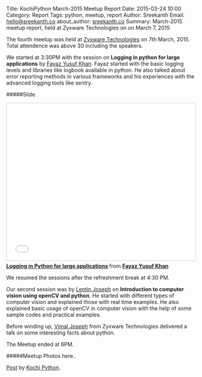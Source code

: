 Title: KochiPython March-2015 Meetup Report
Date: 2015-03-24 10:00 
Category: Report
Tags: python, meetup, report
Author: Sreekanth
Email: hello@sreekanth.co
about_author: <a href="http://sreekanth.co" target="_blank">sreekanth.co</a>
Summary: March-2015 meetup report, held at Zyxware Technologies on on March 7, 2015


The fourth meetup was held at <a href="http://www.zyxware.com/" target="_blank">Zyxware Technologies</a> on 7th March, 2015. Total attendence was above 30 including the speakers.


We started at 3:30PM with the session on <b>Logging in python for large applications</b> by <a href="https://www.facebook.com/fayaz.yusuf.khan" target="_blank">Fayaz Yusuf Khan</a>. Fayaz started with the basic logging levels and libraries like logbook available in python. He also talked about error reporting methods in various frameworks and his experiences with the advanced logging tools like sentry.


#####Slide
<iframe src="//www.slideshare.net/slideshow/embed_code/29497151" width="600" height="420" frameborder="0" marginwidth="0" marginheight="0" scrolling="no" style="border:1px solid #CCC; border-width:1px; margin-bottom:5px; max-width: 100%;" allowfullscreen> </iframe> <div style="margin-bottom:5px"> <strong> <a href="//www.slideshare.net/fayazyusufkhan/logging-in-python-for-large-applications" title="Logging in Python for large applications" target="_blank">Logging in Python for large applications</a> </strong> from <strong><a href="//www.slideshare.net/fayazyusufkhan" target="_blank">Fayaz Yusuf Khan</a></strong> </div>


We resumed the sessions after the refreshment break at 4:30 PM.


Our second session was by <a href="https://www.facebook.com/lentin.joseph" target="_blank">Lentin Joseph</a> on <b>Introduction to computer vision using openCV and python</b>. He started with different types of computer vision and explained those with real time examples. He also explained basic usage of openCV in computer vision with the help of some sample codes and practical examples.

Before winding up, <a href="https://www.facebook.com/vimaljoseph" target="_blank">Vimal Joseph</a> from Zyxware Technologies delivered a talk on some interesting facts about python.

The Meetup ended at 6PM.


#####Meetup Photos here..

<div id="fb-root"></div> <script>(function(d, s, id) { var js, fjs = d.getElementsByTagName(s)[0]; if (d.getElementById(id)) return; js = d.createElement(s); js.id = id; js.src = "//connect.facebook.net/en_US/all.js#xfbml=1"; fjs.parentNode.insertBefore(js, fjs); }(document, 'script', 'facebook-jssdk'));</script>
<div class="fb-post" data-href="https://www.facebook.com/media/set/?set=a.944471732252879.1073741832.865526293480757&type=1&amp;type=1"><div class="fb-xfbml-parse-ignore"><a href="https://www.facebook.com/media/set/?set=a.944471732252879.1073741832.865526293480757&type=1&amp;type=1">Post</a> by <a href="https://www.facebook.com/KochiPython">Kochi Python</a>.</div></div>


 



